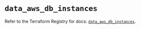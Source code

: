 # `data_aws_db_instances`

Refer to the Terraform Registry for docs: [`data_aws_db_instances`](https://registry.terraform.io/providers/hashicorp/aws/6.7.0/docs/data-sources/db_instances).
